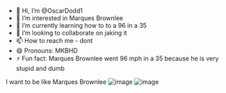 - 👋 Hi, I’m @OscarDodd1
- 👀 I’m interested in Marques Brownlee
- 🌱 I’m currently learning how to to a 96 in a 35
- 💞️ I’m looking to collaborate on jaking it
- 📫 How to reach me - dont
- 😄 Pronouns: MKBHD
- ⚡ Fun fact: Marques Brownlee went 96 mph in a 35 because he is very stupid and dumb

I want to be like Marques Brownlee
![image](https://github.com/user-attachments/assets/49c60a20-f280-4e6d-943f-04b0c4f40403)
![image](https://github.com/user-attachments/assets/c9845429-f72d-4514-9869-6db82b51486a)
